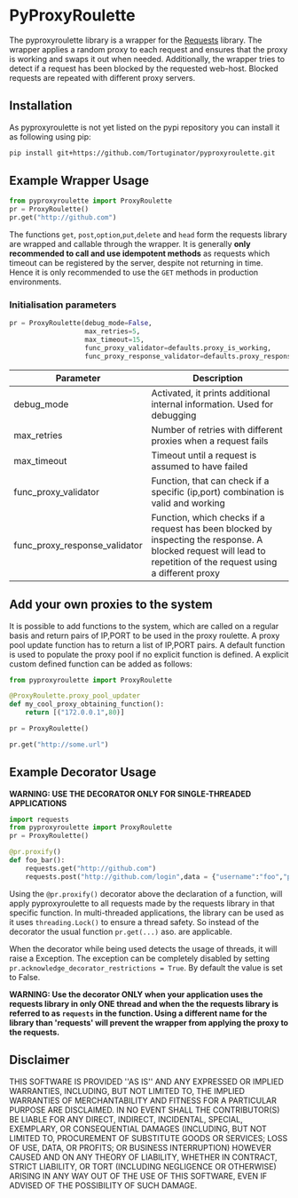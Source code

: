 # PyProxyRoulette
The pyproxyroulette library is a wrapper for the [Requests](http://docs.python-requests.org/en/master/) library. The wrapper applies a random proxy to each request and ensures that the proxy is working and swaps it out when needed. Additionally, the wrapper tries to detect if a request has been blocked by the requested web-host. Blocked requests are repeated with different proxy servers.

## Installation
As pyproxyroulette is not yet listed on the pypi repository you can install it as following using pip:
```bash
pip install git+https://github.com/Tortuginator/pyproxyroulette.git
```
## Example Wrapper Usage
```python
from pyproxyroulette import ProxyRoulette
pr = ProxyRoulette()
pr.get("http://github.com")
```
The functions `get`, `post`,`option`,`put`,`delete` and `head` form the requests library are wrapped and callable through the wrapper.
It is generally **only recommended to call and use idempotent methods** as requests which timeout can be registered by the server, despite not returning in time. Hence it is only recommended to use the `GET` methods in production environments.

### Initialisation parameters
```python
pr = ProxyRoulette(debug_mode=False, 
                   max_retries=5,
                   max_timeout=15,
                   func_proxy_validator=defaults.proxy_is_working,
                   func_proxy_response_validator=defaults.proxy_response_validator)
```
| Parameter | Description |
| --------- | ----------- |
| debug_mode | Activated, it prints additional internal information. Used for debugging |
| max_retries | Number of retries with different proxies when a request fails |
| max_timeout | Timeout until a request is assumed to have failed |
| func_proxy_validator | Function, that can check if a specific (ip,port) combination is valid and working |
| func_proxy_response_validator | Function, which checks if a request has been blocked by inspecting the response. A blocked request will lead to repetition of the request using a different proxy |

## Add your own proxies to the system
It is possible to add functions to the system, which are called on a regular basis and return pairs of IP,PORT to be used in the proxy roulette.
A proxy pool update function has to return a list of IP,PORT pairs. A default function is used to populate the proxy pool if no
explicit function is defined. A explicit custom defined function can be added as follows:
```python
from pyproxyroulette import ProxyRoulette

@ProxyRoulette.proxy_pool_updater
def my_cool_proxy_obtaining_function():
    return [("172.0.0.1",80)]

pr = ProxyRoulette()

pr.get("http://some.url")
```

## Example Decorator Usage
**WARNING: USE THE DECORATOR ONLY FOR SINGLE-THREADED APPLICATIONS**
```python
import requests
from pyproxyroulette import ProxyRoulette
pr = ProxyRoulette()

@pr.proxify()
def foo_bar():
    requests.get("http://github.com")
    requests.post("http://github.com/login",data = {"username":"foo","password":"bar"})
```

Using the `@pr.proxify()` decorator above the declaration of a function, will apply pyproxyroulette to all requests made by the requests library in that specific function. In multi-threaded applications, the library can be used as it uses `threading.Lock()` to ensure a thread safety. So instead of the decorator the usual function `pr.get(...)` aso. are applicable.

When the decorator while being used detects the usage of threads, it will raise a Exception. The exception can be completely disabled by setting `pr.acknowledge_decorator_restrictions = True`. By default the value is set to False.

**WARNING: Use the decorator ONLY when your application uses the requests library in only ONE thread and when the the requests library is referred to as `requests` in the function. Using a different name for the library than 'requests' will prevent the wrapper from applying the proxy to the requests.**
## Disclaimer
THIS SOFTWARE IS PROVIDED ''AS IS'' AND ANY EXPRESSED OR IMPLIED WARRANTIES, INCLUDING, BUT NOT LIMITED TO, THE IMPLIED WARRANTIES OF MERCHANTABILITY AND FITNESS FOR A PARTICULAR PURPOSE ARE DISCLAIMED. IN NO EVENT SHALL THE CONTRIBUTOR(S) BE LIABLE FOR ANY DIRECT, INDIRECT, INCIDENTAL, SPECIAL, EXEMPLARY, OR CONSEQUENTIAL DAMAGES (INCLUDING, BUT NOT LIMITED TO, PROCUREMENT OF SUBSTITUTE GOODS OR SERVICES; LOSS OF USE, DATA, OR PROFITS; OR BUSINESS INTERRUPTION) HOWEVER CAUSED AND ON ANY THEORY OF LIABILITY, WHETHER IN CONTRACT, STRICT LIABILITY, OR TORT (INCLUDING NEGLIGENCE OR OTHERWISE) ARISING IN ANY WAY OUT OF THE USE OF THIS SOFTWARE, EVEN IF ADVISED OF THE POSSIBILITY OF SUCH DAMAGE.
